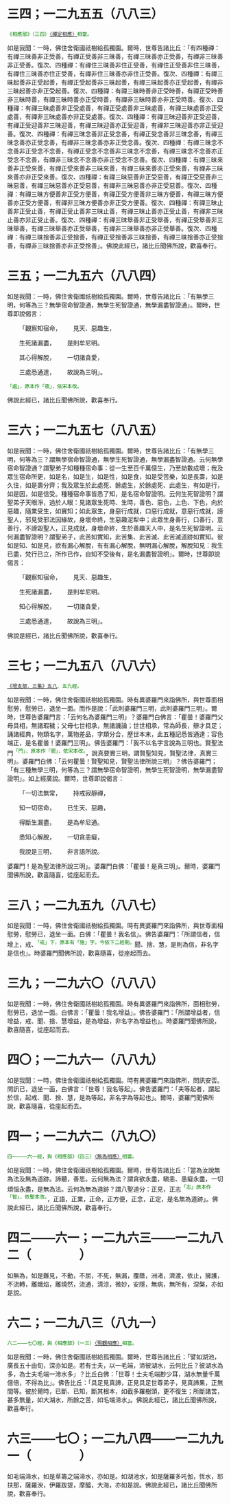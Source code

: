 # 三四；一二九五五（八八三）

<sup><font color="green">《相應部》（三四）[〈禪定相應〉](https://github.com/gwsice/buddhism/blob/master/%E6%97%A9%E6%9C%9F/%E5%8D%97%E4%BC%A0%E7%9B%B8%E5%BA%94%E9%83%A8/03%E7%8A%8D%E5%BA%A6%E7%AF%87/34%20%E7%A6%85%E5%AE%9A%E7%9B%B8%E5%BA%94.md)相當。</font></sup>

如是我聞：一時，佛住舍衛國祇樹給孤獨園。爾時，世尊告諸比丘：「有四種禪：有禪三昧善非正受善，有禪正受善非三昧善，有禪三昧善亦正受善，有禪非三昧善非正受善。復次、四種禪：有禪住三昧善非住正受善，有禪住正受善非住三昧善，有禪住三昧善亦住正受善，有禪非住三昧善亦非住正受善。復次、四種禪：有禪三昧起善非正受起善，有禪正受起善非三昧起善，有禪三昧起善亦正受起善，有禪非三昧起善亦非正受起善。復次、四種禪：有禪三昧時善非正受時善，有禪正受時善非三昧時善，有禪三昧時善亦正受時善，有禪非三昧時善亦非正受時善。復次、四種禪：有禪三昧處善非正受處善，有禪正受處善非三昧處善，有禪三昧處善亦正受處善，有禪非三昧處善亦非正受處善。復次、四種禪：有禪三昧迎善非正受迎善，有禪正受迎善非三昧迎善，有禪三昧迎善亦正受迎善，有禪非三昧迎善亦非正受迎善。復次、四種禪：有禪三昧念善非正受念善，有禪正受念善非三昧念善，有禪三昧念善亦正受念善，有禪非三昧念善亦非正受念善。復次、四種禪：有禪三昧念不念善非正受念不念善，有禪正受念不念善非三昧念不念善，有禪三昧念不念善亦正受念不念善，有禪非三昧念不念善亦非正受念不念善。復次、四種禪：有禪三昧來善非正受來善，有禪正受來善非三昧來善，有禪三昧來善亦正受來善，有禪非三昧來善亦非正受來善。復次、四種禪：有禪三昧惡善非正受惡善，有禪正受惡善非三昧惡善，有禪三昧惡善亦正受惡善，有禪非三昧惡善亦非正受惡善。復次、四種禪：有禪三昧方便善非正受方便善，有禪正受方便善非三昧方便善，有禪三昧方便善亦正受方便善，有禪非三昧方便善亦非正受方便善。復次、四種禪：有禪三昧止善非正受止善，有禪正受止善非三昧止善，有禪三昧止善亦正受止善，有禪非三昧止善亦非正受止善。復次、四種禪：有禪三昧舉善非正受舉善，有禪正受舉善非三昧舉善，有禪三昧舉善亦正受舉善，有禪非三昧舉善亦非正受舉善。復次、四種禪：有禪三昧捨善非正受捨善，有禪正受捨善非三昧捨善，有禪三昧捨善亦正受捨善，有禪非三昧捨善亦非正受捨善」。佛說此經已，諸比丘聞佛所說，歡喜奉行。

# 三五；一二九五六（八八四）

如是我聞：一時，佛住舍衛國祇樹給孤獨園。爾時，世尊告諸比丘：「有無學三明，何等為三？無學宿命智證通，無學生死智證通，無學漏盡智證通」。爾時，世尊即說偈言：

&emsp;&emsp;「觀察知宿命，&emsp;&emsp;見天、惡趣生，

&emsp;&emsp;生死諸漏盡，&emsp;&emsp;是則牟尼明。

&emsp;&emsp;其心得解脫，&emsp;&emsp;一切諸貪愛，

&emsp;&emsp;三處悉通達，&emsp;&emsp;故說為三明」。

<sup><font color="green">「處」，原本作「夜」，依宋本改。</font></sup>

佛說此經已，諸比丘聞佛所說，歡喜奉行。

# 三六；一二九五七（八八五）

如是我聞：一時，佛住舍衛國祇樹給孤獨園。爾時，世尊告諸比丘：「有無學三明，何等為三？謂無學宿命智證通，無學生死智證通，無學漏盡智證通。云何無學宿命智證通？謂聖弟子知種種宿命事：從一生至百千萬億生，乃至劫數成壞；我及眾生宿命所更，如是名，如是生，如是性，如是食，如是受苦樂，如是長壽，如是久住，如是壽分齊；我及眾生於此處死、餘處生，於餘處死、此處生，有如是行，如是因，如是信受。種種宿命事皆悉了知，是名宿命智證明。云何生死智證明？謂聖弟子天眼淨，過於人眼：見諸眾生死時、生時，善色、惡色，上色、下色，向於惡趣，隨業受生，如實知；如此眾生，身惡行成就，口惡行成就，意惡行成就，謗聖人，邪見受邪法因緣故，身壞命終，生惡趣泥犁中；此眾生身善行，口善行，意善行，不謗毀聖人，正見成就，身壞命終，生於善趣天人中，是名生死智證明。云何漏盡智證明？謂聖弟子，此苦如實知，此苦集、此苦滅、此苦滅道跡如實知。彼如是知、如是見，欲有漏心解脫，有有漏心解脫，無明漏心解脫，解脫知見：我生已盡，梵行已立，所作已作，自知不受後有，是名漏盡智證明」。爾時，世尊即說偈言：

&emsp;&emsp;「觀察知宿命，&emsp;&emsp;見天、惡趣生，

&emsp;&emsp;生死諸漏盡，&emsp;&emsp;是則牟尼明。

&emsp;&emsp;知心得解脫，&emsp;&emsp;一切諸貪愛，

&emsp;&emsp;三處悉通達，&emsp;&emsp;故說為三明」。

佛說是經已，諸比丘聞佛所說，歡喜奉行。

# 三七；一二九五八（八八六）

<sup><font color="green">[《增支部．三集》五八](https://github.com/gwsice/buddhism/blob/master/%E6%97%A9%E6%9C%9F/%E5%8D%97%E4%BC%A0%E5%A2%9E%E6%94%AF%E9%83%A8/03%20%E4%B8%89%E9%9B%86%205.md#58)、五九經。</font></sup>

如是我聞：一時，佛住舍衛國祇樹給孤獨園。時有異婆羅門來詣佛所，與世尊面相慰勞，慰勞已，退坐一面。而作是說：「此則婆羅門三明，此則婆羅門三明」。爾時，世尊告婆羅門言：「云何名為婆羅門三明」？婆羅門白佛言：「瞿曇！婆羅門父母具相，無諸瑕穢；父母七世相承，無諸譏論；世世相承，常為師長，辯才具足；誦諸經典，物類名字，萬物差品，字類分合，歷世本末，此五種記悉皆通達；容色端正，是名瞿曇！婆羅門三明」。佛告婆羅門：「我不以名字言說為三明也。賢聖法門<sup><font color="green">「門」，原本作「間」，依宋本改。</font></sup>，說真要實三明，謂賢聖知見，賢聖法律，真實三明」。婆羅門白佛：「云何瞿曇！賢聖知見，賢聖法律所說三明」？佛告婆羅門；「有三種無學三明，何等為三？謂無學宿命智證明，無學生死智證明，無學漏盡智證明」。如上經廣說。爾時，世尊即說偈言：

&emsp;&emsp;「一切法無常，&emsp;&emsp;持戒寂靜禪，

&emsp;&emsp;知一切宿命，&emsp;&emsp;已生天、惡趣，

&emsp;&emsp;得斷生漏盡，&emsp;&emsp;是為牟尼通。

&emsp;&emsp;悉知心解脫，&emsp;&emsp;一切貪恚癡，

&emsp;&emsp;我說是三明，&emsp;&emsp;非言語所說。

婆羅門！是為聖法律所說三明」。婆羅門白佛：「瞿曇！是真三明」。爾時，婆羅門聞佛所說，歡喜隨喜，從座起而去。

# 三八；一二九五九（八八七）

如是我聞：一時，佛住舍衛國祇樹給孤獨園。時有異婆羅門來詣佛所，與世尊面相慰勞，慰勞已，退坐一面。白佛：「瞿曇！我名信」。佛告婆羅門：「所謂信者，信增上，戒、<sup><font color="green">「戒」下，原本有「施」字，今依下二經刪。</font></sup>聞、捨、慧，是則為信，非名字是信也」。時婆羅門聞佛所說，歡喜隨喜，從座起而去。

# 三九；一二九六〇（八八八）

如是我聞：一時，佛住舍衛國祇樹給孤獨園。時有異婆羅門來詣佛所，面相慰勞，慰勞已，退坐一面。白佛言：「瞿曇！我名增益」。佛告婆羅門：「所謂增益者，信增益，戒、聞、捨、慧增益，是為增益，非名字為增益也」。時婆羅門聞佛所說，歡喜隨喜，從座起而去。

# 四〇；一二九六一（八八九）

如是我聞：一時，佛住舍衛國祇樹給孤獨園。時有異婆羅門來詣佛所，問訊安否。問訊已，退坐一面，白佛言：「世尊！我名等起」。佛告婆羅門：「夫等起者，謂起於信，起戒、聞、捨、慧，是為等起，非名字為等起也」。爾時，婆羅門聞佛所說，歡喜隨喜，從座起而去。

# 四一；一二九六二（八九〇）

<sup><font color="green">四一——六一經，與《相應部》（四三）[〈無為相應〉](https://github.com/gwsice/buddhism/blob/master/%E6%97%A9%E6%9C%9F/%E5%8D%97%E4%BC%A0%E7%9B%B8%E5%BA%94%E9%83%A8/04%E5%85%AD%E5%A4%84%E7%AF%87/43%20%E6%97%A0%E4%B8%BA%E7%9B%B8%E5%BA%94.md)相當。</font></sup>

如是我聞：一時，佛住舍衛國祇樹給孤獨園。爾時，世尊告諸比丘：「當為汝說無為法及無為道跡。諦聽，善思。云何無為法？謂貪欲永盡，瞋恚、愚癡永盡，一切煩惱永盡，是無為法。云何為無為道跡？謂八聖道分：正見，正志<sup><font color="green">「志」原本作「智」，依聖本改。</font></sup>，正語，正業，正命，正方便，正念，正定，是名無為道跡」。佛說此經已，諸比丘聞佛所說，歡喜奉行。

# 四二——六一；一二九六三——一二九八二（　　　　）

如無為，如是難見，不動，不屈，不死，無漏，覆蔭，洲渚，濟渡，依止，擁護，不流轉，離熾焰，離燒然，流通，清涼，微妙，安隱，無病，無所有，涅槃，亦如是說。

# 六二；一二九八三（八九一）

<sup><font color="green">六二——七〇經，與《相應部》（一三）[〈現觀相應〉](https://github.com/gwsice/buddhism/blob/master/%E6%97%A9%E6%9C%9F/%E5%8D%97%E4%BC%A0%E7%9B%B8%E5%BA%94%E9%83%A8/02%E5%9B%A0%E7%BC%98%E7%AF%87/13%20%E7%8E%B0%E8%A7%82%E7%9B%B8%E5%BA%94.md)相當。</font></sup>

如是我聞：一時，佛住舍衛國祇樹給孤獨園。爾時，世尊告諸比丘：「譬如湖池，廣長五十由旬，深亦如是。若有士夫，以一毛端，渧彼湖水，云何比丘？彼湖水為多，為士夫毛端一渧水多」？比丘白佛：「世尊！士夫毛端尠少耳，湖水無量千萬億倍，不得為比」。佛告比丘：「具足見真諦，正見具足世尊弟子，見真諦果，正無間等。彼於爾時，已斷、已知，斷其根本，如截多羅樹頭，更不復生；所斷諸苦，甚多無量，如大湖水，所餘之苦，如毛端渧水」。佛說此經已，諸比丘聞佛所說，歡喜奉行。

# 六三——七〇；一二九八四——一二九九一（　　　　）

如毛端渧水，如是草籌之端渧水，亦如是。如湖池水，如是薩羅多吒伽，恆水，耶扶那，薩羅㳛，伊羅跋提，摩醯，大海，亦如是說。佛說此經已，諸比丘聞佛所說，歡喜奉行。